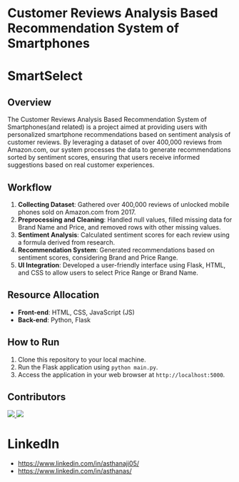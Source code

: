 # Customer Reviews Analysis Based Recommendation System of Smartphones
# SmartSelect
## Overview
The Customer Reviews Analysis Based Recommendation System of Smartphones(and related) is a project aimed at providing users with personalized smartphone recommendations based on sentiment analysis of customer reviews. By leveraging a dataset of over 400,000 reviews from Amazon.com, our system processes the data to generate recommendations sorted by sentiment scores, ensuring that users receive informed suggestions based on real customer experiences.

## Workflow
1. **Collecting Dataset**: Gathered over 400,000 reviews of unlocked mobile phones sold on Amazon.com from 2017.
2. **Preprocessing and Cleaning**: Handled null values, filled missing data for Brand Name and Price, and removed rows with other missing values.
3. **Sentiment Analysis**: Calculated sentiment scores for each review using a formula derived from research.
4. **Recommendation System**: Generated recommendations based on sentiment scores, considering Brand and Price Range.
5. **UI Integration**: Developed a user-friendly interface using Flask, HTML, and CSS to allow users to select Price Range or Brand Name.

## Resource Allocation
- **Front-end**: HTML, CSS, JavaScript (JS)
- **Back-end**: Python, Flask


## How to Run
1. Clone this repository to your local machine.
2. Run the Flask application using `python main.py`.
3. Access the application in your web browser at `http://localhost:5000`.


## Contributors

<a href="https://github.com/Shreya-Asthana">
  <img src="https://github.com/Shreya-Asthana.png?size=50" />
</a>
<a href="https://github.com/Asthanaji05">
  <img src="https://github.com/Asthanaji05.png?size=50"/>
</a>

# LinkedIn
- https://www.linkedin.com/in/asthanaji05/
- https://www.linkedin.com/in/asthanas/


